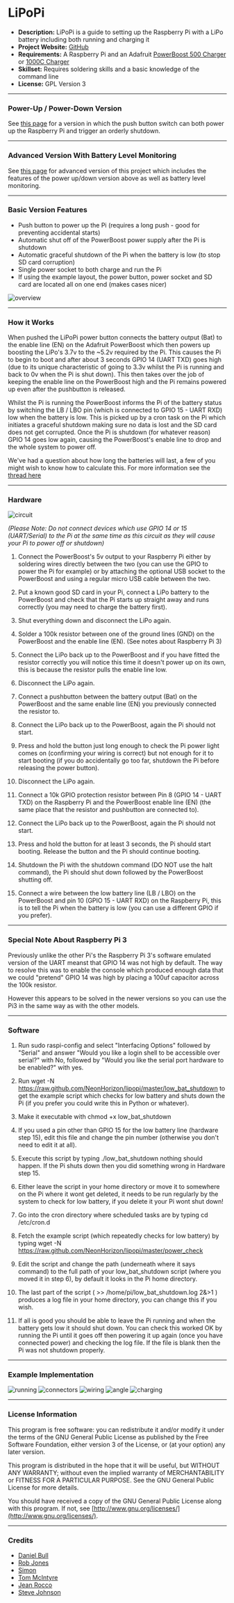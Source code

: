 LiPoPi
=======

- **Description:** LiPoPi is a guide to setting up the Raspberry Pi with a LiPo battery including both running and charging it
- **Project Website:** [GitHub](https://github.com/NeonHorizon/lipopi)
- **Requirements:** A Raspberry Pi and an Adafruit [PowerBoost 500 Charger](https://www.adafruit.com/product/1944) or [1000C Charger](https://www.adafruit.com/products/2465)
- **Skillset:** Requires soldering skills and a basic knowledge of the command line
- **License:** GPL Version 3

---

### Power-Up / Power-Down Version

See [this page](/README.power_up_power_down.md) for a version in which the push button switch can both power up the Raspberry Pi and trigger an orderly shutdown.

---

### Advanced Version With Battery Level Monitoring

See [this page](https://github.com/craic/pi_power) for advanced version of this project which includes the features of the power up/down version above as well as battery level monitoring.

---

### Basic Version Features
- Push button to power up the Pi (requires a long push - good for preventing accidental starts)
- Automatic shut off of the PowerBoost power supply after the Pi is shutdown
- Automatic graceful shutdown of the Pi when the battery is low (to stop SD card corruption)
- Single power socket to both charge and run the Pi
- If using the example layout, the power button, power socket and SD card are located all on one end (makes cases nicer)

![overview](https://raw.github.com/NeonHorizon/lipopi/master/pictures/overview.jpg)

---

### How it Works
When pushed the LiPoPi power button connects the battery output (Bat) to the enable line (EN) on the Adafruit PowerBoost which then powers up boosting the LiPo's 3.7v to the ~5.2v required by the Pi. This causes the Pi to begin to boot and after about 3 seconds GPIO 14 (UART TXD) goes high (due to its unique characteristic of going to 3.3v whilst the Pi is running and back to 0v when the Pi is shut down). This then takes over the job of keeping the enable line on the PowerBoost high and the Pi remains powered up even after the pushbutton is released.

Whilst the Pi is running the PowerBoost informs the Pi of the battery status by switching the LB / LBO pin (which is connected to GPIO 15 - UART RXD) low when the battery is low. This is picked up by a cron task on the Pi which initiates a graceful shutdown making sure no data is lost and the SD card does not get corrupted. Once the Pi is shutdown (for whatever reason) GPIO 14 goes low again, causing the PowerBoost's enable line to drop and the whole system to power off.

We've had a question about how long the batteries will last, a few of you might wish to know how to calculate this. For more information see the [thread here](https://github.com/NeonHorizon/lipopi/issues/4)

---

### Hardware
![circuit](https://raw.github.com/NeonHorizon/lipopi/master/pictures/circuit.png)

*(Please Note: Do not connect devices which use GPIO 14 or 15 (UART/Serial) to the Pi at the same time as this circuit as they will cause your Pi to power off or shutdown)*

1. Connect the PowerBoost's 5v output to your Raspberry Pi either by soldering wires directly between the two (you can use the GPIO to power the Pi for example) or by attaching the optional USB socket to the PowerBoost and using a regular micro USB cable between the two.

2. Put a known good SD card in your Pi, connect a LiPo battery to the PowerBoost and check that the Pi starts up straight away and runs correctly (you may need to charge the battery first).

3. Shut everything down and disconnect the LiPo again.

4. Solder a 100k resistor between one of the ground lines (GND) on the PowerBoost and the enable line (EN). (See notes about Raspberry Pi 3)

5. Connect the LiPo back up to the PowerBoost and if you have fitted the resistor correctly you will notice this time it doesn't power up on its own, this is because the resistor pulls the enable line low.

6. Disconnect the LiPo again.

7. Connect a pushbutton between the battery output (Bat) on the PowerBoost and the same enable line (EN) you previously connected the resistor to.

8. Connect the LiPo back up to the PowerBoost, again the Pi should not start.

9. Press and hold the button just long enough to check the Pi power light comes on (confirming your wiring is correct) but not enough for it to start booting (if you do accidentally go too far, shutdown the Pi before releasing the power button).

10. Disconnect the LiPo again.

11. Connect a 10k GPIO protection resistor between Pin 8 (GPIO 14 - UART TXD) on the Raspberry Pi and the PowerBoost enable line (EN) (the same place that the resistor and pushbutton are connected to).

12. Connect the LiPo back up to the PowerBoost, again the Pi should not start.

13. Press and hold the button for at least 3 seconds, the Pi should start booting. Release the button and the Pi should continue booting.

14. Shutdown the Pi with the shutdown command (DO NOT use the halt command), the Pi should shut down followed by the PowerBoost shutting off.

15. Connect a wire between the low battery line (LB / LBO) on the PowerBoost and pin 10 (GPIO 15 - UART RXD) on the Raspberry Pi, this is to tell the Pi when the battery is low (you can use a different GPIO if you prefer).

---

### Special Note About Raspberry Pi 3

Previously unlike the other Pi's the Raspberry Pi 3's software emulated version of the UART meanst that GPIO 14 was not high by default. The way to resolve this was to enable the console which produced enough data that we could "pretend" GPIO 14 was high by placing a 100uf capacitor across the 100k resistor.

However this appears to be solved in the newer versions so you can use the Pi3 in the same way as with the other models.

---

### Software
1. Run sudo raspi-config and select "Interfacing Options" followed by "Serial" and answer "Would you like a login shell to be accessible over serial?" with No, followed by "Would you like the serial port hardware to be enabled?" with yes.

2. Run wget -N https://raw.github.com/NeonHorizon/lipopi/master/low_bat_shutdown to get the example script which checks for low battery and shuts down the Pi (if you prefer you could write this in Python or whatever).

3. Make it executable with chmod +x low_bat_shutdown

4. If you used a pin other than GPIO 15 for the low battery line (hardware step 15), edit this file and change the pin number (otherwise you don't need to edit it at all).

5. Execute this script by typing ./low_bat_shutdown nothing should happen. If the Pi shuts down then you did something wrong in Hardware step 15.

6. Either leave the script in your home directory or move it to somewhere on the Pi where it wont get deleted, it needs to be run regularly by the system to check for low battery, if you delete it your Pi wont shut down!

7. Go into the cron directory where scheduled tasks are by typing cd /etc/cron.d

8. Fetch the example script (which repeatedly checks for low battery) by typing wget -N https://raw.github.com/NeonHorizon/lipopi/master/power_check

9. Edit the script and change the path (underneath where it says command) to the full path of your low_bat_shutdown script (where you moved it in step 6), by default it looks in the Pi home directory.

10. The last part of the script ( >> /home/pi/low_bat_shutdown.log 2&>1 ) produces a log file in your home directory, you can change this if you wish.

11. If all is good you should be able to leave the Pi running and when the battery gets low it should shut down. You can check this worked OK by running the Pi until it goes off then powering it up again (once you have connected power) and checking the log file. If the file is blank then the Pi was not shutdown properly.

---

### Example Implementation
![running](https://raw.github.com/NeonHorizon/lipopi/master/pictures/running.jpg)
![connectors](https://raw.github.com/NeonHorizon/lipopi/master/pictures/connectors.jpg)
![wiring](https://raw.github.com/NeonHorizon/lipopi/master/pictures/wiring.jpg)
![angle](https://raw.github.com/NeonHorizon/lipopi/master/pictures/angle.jpg)
![charging](https://raw.github.com/NeonHorizon/lipopi/master/pictures/charging.jpg)

---

### License Information

This program is free software: you can redistribute it and/or modify it under the terms of the GNU General Public License as published by the Free Software Foundation, either version 3 of the License, or (at your option) any later version.

This program is distributed in the hope that it will be useful, but WITHOUT ANY WARRANTY; without even the implied warranty of MERCHANTABILITY or FITNESS FOR A PARTICULAR PURPOSE.  See the GNU General Public License for more details.

You should have received a copy of the GNU General Public License along with this program.  If not, see [http://www.gnu.org/licenses/](http://www.gnu.org/licenses/).

---

### Credits

- [Daniel Bull](https://google.com/+DanielBull)
- [Rob Jones](https://github.com/craic)
- [Simon](https://github.com/macsimski)
- [Tom McIntyre](https://github.com/tommcintyre)
- [Jean Rocco](https://github.com/jeanrocco)
- [Steve Johnson](https://github.com/svenyonson)
